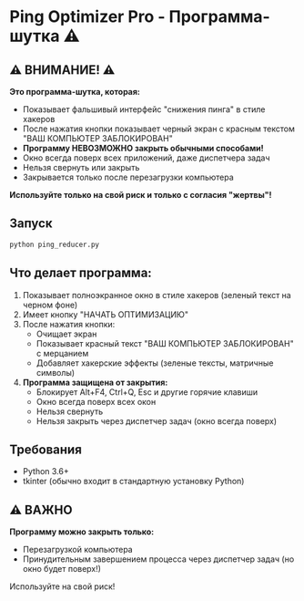 # Ping Optimizer Pro - Программа-шутка ⚠️

## ⚠️ ВНИМАНИЕ! ⚠️

**Это программа-шутка, которая:**
- Показывает фальшивый интерфейс "снижения пинга" в стиле хакеров
- После нажатия кнопки показывает черный экран с красным текстом "ВАШ КОМПЬЮТЕР ЗАБЛОКИРОВАН"
- **Программу НЕВОЗМОЖНО закрыть обычными способами!**
- Окно всегда поверх всех приложений, даже диспетчера задач
- Нельзя свернуть или закрыть
- Закрывается только после перезагрузки компьютера

**Используйте только на свой риск и только с согласия "жертвы"!**

## Запуск

```bash
python ping_reducer.py
```

## Что делает программа:

1. Показывает полноэкранное окно в стиле хакеров (зеленый текст на черном фоне)
2. Имеет кнопку "НАЧАТЬ ОПТИМИЗАЦИЮ"
3. После нажатия кнопки:
   - Очищает экран
   - Показывает красный текст "ВАШ КОМПЬЮТЕР ЗАБЛОКИРОВАН" с мерцанием
   - Добавляет хакерские эффекты (зеленые тексты, матричные символы)
4. **Программа защищена от закрытия:**
   - Блокирует Alt+F4, Ctrl+Q, Esc и другие горячие клавиши
   - Окно всегда поверх всех окон
   - Нельзя свернуть
   - Нельзя закрыть через диспетчер задач (окно всегда поверх)

## Требования

- Python 3.6+
- tkinter (обычно входит в стандартную установку Python)

## ⚠️ ВАЖНО

**Программу можно закрыть только:**
- Перезагрузкой компьютера
- Принудительным завершением процесса через диспетчер задач (но окно будет поверх!)

Используйте на свой риск!

